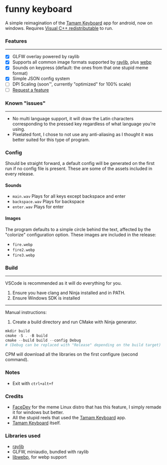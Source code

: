# funny keyboard
A simple reimagination of the [Tamam Keyboard](https://play.google.com/store/apps/details?id=com.ziipin.softkeyboard.saudi) app for android, now on windows.
Requires [Visual C++ redistributable](https://learn.microsoft.com/en-us/cpp/windows/latest-supported-vc-redist?view=msvc-170#latest-supported-redistributable-version) to run.
### Features
---
- [x] GLFW overlay powered by raylib
- [x] Supports all common image formats supported by [raylib](https://github.com/raysan5/raylib), plus [webp](https://github.com/webmproject/libwebp)
- [x] Sounds on keypress (default: the ones from that one stupid meme format)
- [x] Simple JSON config system
- [ ] DPI Scaling (soon™️, currently "optimized" for 100% scale)
- [ ] [Request a feature](https://github.com/invades/funny-keyboard/issues)
### Known "issues"
---
- No multi language support, it will draw the Latin characters corresponding to the pressed key regardless of what language you're using.
- Pixelated font, I chose to not use any anti-aliasing as I thought it was better suited for this type of program.
### Config
Should be straight forward, a default config will be generated on the first run if no config file is present. These are some of the assets included in every release.
#### Sounds
- `main.wav`
	Plays for all keys except backspace and enter
- `backspace.wav`
	Plays for backspace
- `enter.wav`
	Plays for enter
#### Images
The program defaults to a simple circle behind the text, affected by the "colorize" configuration option. These images are included in the release:
- `fire.webp`
- `fire2.webp`
- `fire3.webp`
### Build
---
VSCode is recommended as it will do everything for you.
1. Ensure you have clang and Ninja installed and in PATH.
2. Ensure Windows SDK is installed
---
Manual instructions:
1. Create a build directory and run CMake with Ninja generator.
```powershell
mkdir build
cmake -S . -B build
cmake --build build --config Debug
# (Debug can be replaced with "Release" depending on the build target)
```
CPM will download all the libraries on the first configure (second command).
### Notes
- Exit with `ctrl+alt+f`
### Credits
- [FaceDev](https://youtu.be/ROMLBio1iCI?t=387) for the meme Linux distro that has this feature, I simply remade it for windows but better.
- All the stupid reels that used the [Tamam Keyboard](https://play.google.com/store/apps/details?id=com.ziipin.softkeyboard.saudi) app.
- [Tamam Keyboard](https://play.google.com/store/apps/details?id=com.ziipin.softkeyboard.saudi) itself.
### Libraries used
- [raylib](https://github.com/raysan5/raylib)
- GLFW, miniaudio, bundled with raylib
- [libwebp](https://github.com/webmproject/libwebp), for webp support
